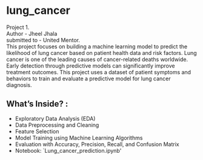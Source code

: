 # lung_cancer
Project 1.
<br>
Author - Jheel Jhala
<br>
submitted to - United Mentor.
<br>
This project focuses on building a machine learning model to predict the likelihood of lung cancer based on patient health data and risk factors. Lung cancer is one of the leading causes of cancer-related deaths worldwide. Early detection through predictive models can significantly improve treatment outcomes. This project uses a dataset of patient symptoms and behaviors to train and evaluate a predictive model for lung cancer diagnosis.
<br>
## What’s Inside? :

- Exploratory Data Analysis (EDA)
- Data Preprocessing and Cleaning
- Feature Selection
- Model Training using Machine Learning Algorithms
- Evaluation with Accuracy, Precision, Recall, and Confusion Matrix
- Notebook: `Lung_cancer_prediction.ipynb'

  

